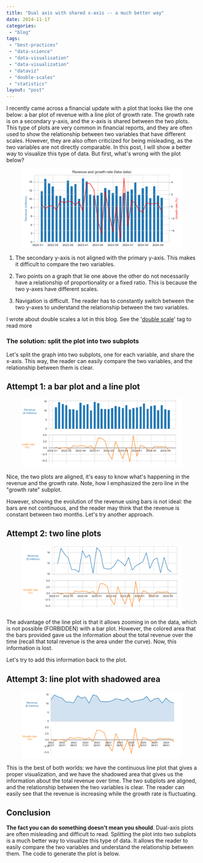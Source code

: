 ```yaml
---
title: "Dual axis with shared x-axis -- a much better way"
date: 2024-11-17
categories: 
 - "blog"
tags: 
 - "best-practices"
 - "data-science"
 - "data-visualisation"
 - "data-visualization"
 - "dataviz"
 - "double-scales"
 - "statistics"
layout: "post"
---
```


<!-- wp:paragraph -->
I recently came across a financial update with a plot that looks like the one below: a bar plot of revenue with a line plot of growth rate. The growth rate is on a secondary y-axis, and the x-axis is shared between the two plots. This type of plots are very common in financial reports, and they are often used to show the relationship between two variables that have different scales. However, they are also often criticized for being misleading, as the two variables are not directly comparable. In this post, I will show a better way to visualize this type of data. But first, what's wrong with the plot below?


<!-- /wp:paragraph -->

<!-- wp:image {"id":4195,"sizeSlug":"large","linkDestination":"none"} -->
<figure class="wp-block-image size-large"><img src="/assets/img/2024/11/image.png" alt="" class="wp-image-4195"></figure>
<!-- /wp:image -->

<!-- wp:list {"ordered":true} -->
<!-- wp:list-item -->
1. The secondary y-axis is not aligned with the primary y-axis. This makes it difficult to compare the two variables.


<!-- /wp:list-item -->

<!-- wp:list-item -->
2. Two points on a graph that lie one above the other do not necessarily have a relationship of proportionality or a fixed ratio. This is because the two y-axes have different scales.


<!-- /wp:list-item -->

<!-- wp:list-item -->
3. Navigation is difficult. The reader has to constantly switch between the two y-axes to understand the relationship between the two variables.


<!-- /wp:list-item -->


<!-- /wp:list -->

<!-- wp:paragraph -->
I wrote about double scales a lot in this blog. See the '[double scale](https://gorelik.net/tag/double-scale/)' tag to read more


<!-- /wp:paragraph -->

<!-- wp:heading {"level":3} -->
### The solution: split the plot into two subplots


<!-- /wp:heading -->

<!-- wp:paragraph -->
Let's split the graph into two subplots, one for each variable, and share the x-axis. This way, the reader can easily compare the two variables, and the relationship between them is clear.


<!-- /wp:paragraph -->

<!-- wp:heading -->
## Attempt 1: a bar plot and a line plot


<!-- /wp:heading -->

<!-- wp:image {"id":4197,"sizeSlug":"large","linkDestination":"none"} -->
<figure class="wp-block-image size-large"><img src="/assets/img/2024/11/image-1.png" alt="" class="wp-image-4197"></figure>
<!-- /wp:image -->

<!-- wp:paragraph -->
Nice, the two plots are aligned, it's easy to know what's happening in the revenue and the growth rate. Note, how I emphasized the zero line in the "growth rate" subplot.


<!-- /wp:paragraph -->

<!-- wp:paragraph -->
However, showing the evolution of the revenue using bars is not ideal: the bars are not continuous, and the reader may think that the revenue is constant between two months. Let's try another approach.


<!-- /wp:paragraph -->

<!-- wp:heading -->
## Attempt 2: two line plots


<!-- /wp:heading -->

<!-- wp:image {"id":4198,"sizeSlug":"large","linkDestination":"none"} -->
<figure class="wp-block-image size-large"><img src="/assets/img/2024/11/image-2.png" alt="" class="wp-image-4198"></figure>
<!-- /wp:image -->

<!-- wp:paragraph -->
The advantage of the line plot is that it allows zooming in on the data, which is not possible (FORBIDDEN) with a bar plot. However, the colored area that the bars provided gave us the information about the total revenue over the time (recall that total revenue is the area under the curve). Now, this information is lost.


<!-- /wp:paragraph -->

<!-- wp:paragraph -->
Let's try to add this information back to the plot.


<!-- /wp:paragraph -->

<!-- wp:heading -->
## Attempt 3: line plot with shadowed area


<!-- /wp:heading -->

<!-- wp:image {"id":4200,"sizeSlug":"large","linkDestination":"none"} -->
<figure class="wp-block-image size-large"><img src="/assets/img/2024/11/image-3.png" alt="" class="wp-image-4200"></figure>
<!-- /wp:image -->

<!-- wp:paragraph -->
This is the best of both worlds: we have the continuous line plot that gives a proper visualization, and we have the shadowed area that gives us the information about the total revenue over time. The two subplots are aligned, and the relationship between the two variables is clear. The reader can easily see that the revenue is increasing while the growth rate is fluctuating.


<!-- /wp:paragraph -->

<!-- wp:heading -->
## Conclusion


<!-- /wp:heading -->

<!-- wp:paragraph -->
**The fact you can do something doesn't mean you should**. Dual-axis plots are often misleading and difficult to read. Splitting the plot into two subplots is a much better way to visualize this type of data. It allows the reader to easily compare the two variables and understand the relationship between them. The code to generate the plot is below.


<!-- /wp:paragraph -->
